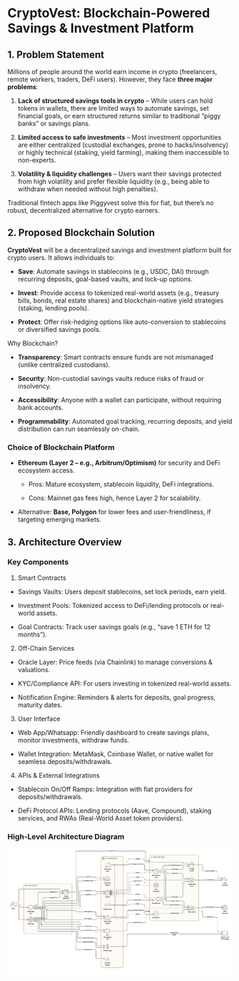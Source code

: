 # CryptoVest: Blockchain-Powered Savings & Investment Platform

## 1. Problem Statement

Millions of people around the world earn income in crypto (freelancers, remote workers, traders, DeFi users). However, they face **three major problems**:

1. **Lack of structured savings tools in crypto** – While users can hold tokens in wallets, there are limited ways to automate savings, set financial goals, or earn structured returns similar to traditional “piggy banks” or savings plans.

2. **Limited access to safe investments** – Most investment opportunities are either centralized (custodial exchanges, prone to hacks/insolvency) or highly technical (staking, yield farming), making them inaccessible to non-experts.

3. **Volatility & liquidity challenges** – Users want their savings protected from high volatility and prefer flexible liquidity (e.g., being able to withdraw when needed without high penalties).

Traditional fintech apps like Piggyvest solve this for fiat, but there’s no robust, decentralized alternative for crypto earners.

## 2. Proposed Blockchain Solution

**CryptoVest** will be a decentralized savings and investment platform built for crypto users. It allows individuals to:

- **Save**: Automate savings in stablecoins (e.g., USDC, DAI) through recurring deposits, goal-based vaults, and lock-up options.

- **Invest**: Provide access to tokenized real-world assets (e.g., treasury bills, bonds, real estate shares) and blockchain-native yield strategies (staking, lending pools).

- **Protect**: Offer risk-hedging options like auto-conversion to stablecoins or diversified savings pools.

Why Blockchain?

- **Transparency**: Smart contracts ensure funds are not mismanaged (unlike centralized custodians).

- **Security**: Non-custodial savings vaults reduce risks of fraud or insolvency.

- **Accessibility**: Anyone with a wallet can participate, without requiring bank accounts.

- **Programmability**: Automated goal tracking, recurring deposits, and yield distribution can run seamlessly on-chain.

### Choice of Blockchain Platform

- **Ethereum (Layer 2 – e.g., Arbitrum/Optimism)** for security and DeFi ecosystem access.

  - Pros: Mature ecosystem, stablecoin liquidity, DeFi integrations.

  - Cons: Mainnet gas fees high, hence Layer 2 for scalability.

- Alternative: **Base, Polygon** for lower fees and user-friendliness, if targeting emerging markets.

## 3. Architecture Overview

### Key Components

1. Smart Contracts

  - Savings Vaults: Users deposit stablecoins, set lock periods, earn yield.

  - Investment Pools: Tokenized access to DeFi/lending protocols or real-world assets.

  - Goal Contracts: Track user savings goals (e.g., “save 1 ETH for 12 months”).

2. Off-Chain Services

  - Oracle Layer: Price feeds (via Chainlink) to manage conversions & valuations.

  - KYC/Compliance API: For users investing in tokenized real-world assets.

  - Notification Engine: Reminders & alerts for deposits, goal progress, maturity dates.

3. User Interface

  - Web App/Whatsapp: Friendly dashboard to create savings plans, monitor investments, withdraw funds.

  - Wallet Integration: MetaMask, Coinbase Wallet, or native wallet for seamless deposits/withdrawals.

4. APIs & External Integrations

  - Stablecoin On/Off Ramps: Integration with fiat providers for deposits/withdrawals.

  - DeFi Protocol APIs: Lending protocols (Aave, Compound), staking services, and RWAs (Real-World Asset token providers).

### High-Level Architecture Diagram

![Arch Diagram](./cryptovest.png "Arch Diagram")
